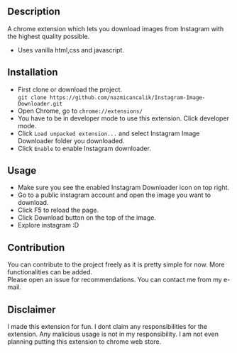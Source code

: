 ## Description
A chrome extension which lets you download images from Instagram with the highest quality possible.
* Uses vanilla html,css and javascript.

## Installation 
* First clone or download the project.<br/>
`git clone https://github.com/nazmicancalik/Instagram-Image-Downloader.git`
* Open Chrome, go to `chrome://extensions/`
* You have to be in developer mode to use this extension. Click developer mode.
* Click `Load unpacked extension...` and select Instagram Image Downloader folder you downloaded.
* Click `Enable` to enable Instagram downloader.

## Usage
* Make sure you see the enabled Instagram Downloader icon on top right.
* Go to a public instagram account and open the image you want to download.
* Click F5 to reload the page.
* Click Download button on the top of the image.
* Explore instagram :D

## Contribution
You can contribute to the project freely as it is pretty simple for now. More functionalities can be added.<br/>
Please open an issue for recommendations. You can contact me from my e-mail.

## Disclaimer
I made this extension for fun. I dont claim any responsibilities for the extension. Any malicious usage is not in my responsibility. I am not even planning putting this extension to chrome web store. 
